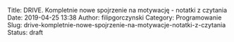 Title: DRIVE. Kompletnie nowe spojrzenie na motywację - notatki z czytania
Date: 2019-04-25 13:38
Author: filipgorczynski
Category: Programowanie
Slug: drive-kompletnie-nowe-spojrzenie-na-motywacje-notatki-z-czytania
Status: draft


